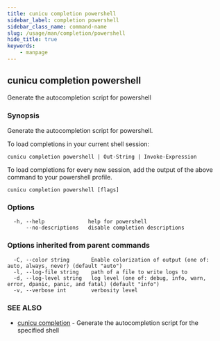 ```yaml
---
title: cunicu completion powershell
sidebar_label: completion powershell
sidebar_class_name: command-name
slug: /usage/man/completion/powershell
hide_title: true
keywords:
    - manpage
---
```


## cunicu completion powershell

Generate the autocompletion script for powershell

### Synopsis

Generate the autocompletion script for powershell.

To load completions in your current shell session:

	cunicu completion powershell | Out-String | Invoke-Expression

To load completions for every new session, add the output of the above command
to your powershell profile.


```
cunicu completion powershell [flags]
```

### Options

```
  -h, --help              help for powershell
      --no-descriptions   disable completion descriptions
```

### Options inherited from parent commands

```
  -C, --color string       Enable colorization of output (one of: auto, always, never) (default "auto")
  -l, --log-file string    path of a file to write logs to
  -d, --log-level string   log level (one of: debug, info, warn, error, dpanic, panic, and fatal) (default "info")
  -v, --verbose int        verbosity level
```

### SEE ALSO

* [cunicu completion](cunicu_completion.md)	 - Generate the autocompletion script for the specified shell

